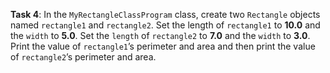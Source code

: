**Task 4**: In the `MyRectangleClassProgram` class, create two `Rectangle` objects named `rectangle1` and `rectangle2`. Set the length of `rectangle1` to **10.0** and the `width` to **5.0**. Set the `length` of `rectangle2` to **7.0** and the `width` to **3.0**. Print the value of `rectangle1`’s perimeter and area and then print the value of `rectangle2`’s perimeter and area.
